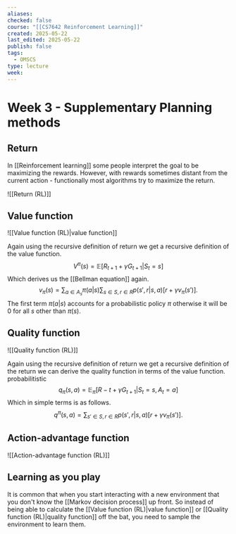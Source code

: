 ```yaml
---
aliases: 
checked: false
course: "[[CS7642 Reinforcement Learning]]"
created: 2025-05-22
last_edited: 2025-05-22
publish: false
tags:
  - OMSCS
type: lecture
week:
---
```

# Week 3 - Supplementary Planning methods

## Return

In [[Reinforcement learning]] some people interpret the goal to be maximizing the rewards. However, with rewards sometimes distant from the current action - functionally most algorithms try to maximize the return.

![[Return (RL)]]

## Value function

![[Value function (RL)|value function]]

Again using the recursive definition of return we get a recursive definition of the value function.
$$
V^{\pi}(s) = \mathbb{E}[R_{t+1} + \gamma G_{t+1} \vert S_t = s]
$$
Which derives us the [[Bellman equation]] again.
$$
v_{\pi}(s) = \sum_{a \in A_s} \pi(a \vert s) \sum_{s \in S, r \in R}p(s', r \vert s, a)[r + \gamma v_{\pi}(s')].
$$
The first term $\pi(a \vert s)$ accounts for a probabilistic policy $\pi$ otherwise it will be 0 for all $s$ other than $\pi(s)$.

## Quality function

![[Quality function (RL)]]

Again using the recursive definition of return we get a recursive definition of the return we can derive the quality function in terms of the value function.
probabilitistic
$$
q_{\pi}(s, a) = \mathbb{E}_{\pi}[R-t + \gamma G_{t+1} \vert S_t = s, A_t = a]
$$
Which in simple terms is as follows.
$$
q^{\pi}(s,a) = \sum_{s' \in S, r \in R} p(s', r \vert s, a)[r + \gamma v_{\pi}(s')].
$$
## Action-advantage function

![[Action-advantage function (RL)]]

## Learning as you play

It is common that when you start interacting with a new environment that you don't know the [[Markov decision process]] up front. So instead of being able to calculate the [[Value function (RL)|value function]] or [[Quality function (RL)|quality function]] off the bat, you need to sample the environment to learn them.


